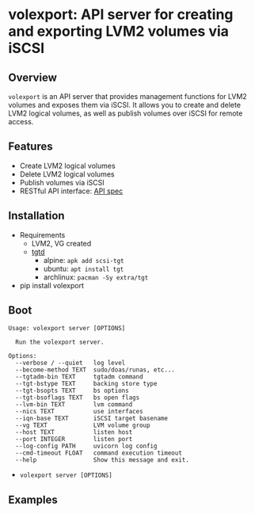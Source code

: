 # volexport: API server for creating and exporting LVM2 volumes via iSCSI

## Overview

`volexport` is an API server that provides management functions for LVM2 volumes and exposes them via iSCSI. It allows you to create and delete LVM2 logical volumes, as well as publish volumes over iSCSI for remote access.

## Features

- Create LVM2 logical volumes
- Delete LVM2 logical volumes
- Publish volumes via iSCSI
- RESTful API interface: [API spec](https://wtnb75.github.io/volexport/api/)

## Installation

- Requirements
    - LVM2, VG created
    - [tgtd](https://github.com/fujita/tgt)
        - alpine: `apk add scsi-tgt`
        - ubuntu: `apt install tgt`
        - archlinux: `pacman -Sy extra/tgt`
- pip install volexport

## Boot

```plaintext
Usage: volexport server [OPTIONS]

  Run the volexport server.

Options:
  --verbose / --quiet   log level
  --become-method TEXT  sudo/doas/runas, etc...
  --tgtadm-bin TEXT     tgtadm command
  --tgt-bstype TEXT     backing store type
  --tgt-bsopts TEXT     bs options
  --tgt-bsoflags TEXT   bs open flags
  --lvm-bin TEXT        lvm command
  --nics TEXT           use interfaces
  --iqn-base TEXT       iSCSI target basename
  --vg TEXT             LVM volume group
  --host TEXT           listen host
  --port INTEGER        listen port
  --log-config PATH     uvicorn log config
  --cmd-timeout FLOAT   command execution timeout
  --help                Show this message and exit.
```

- `volexport server [OPTIONS]`

## Examples
